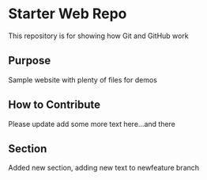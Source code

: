 # Starter Web Repo

This repository is for showing how Git and GitHub work

## Purpose

Sample website with plenty of files for demos

## How to Contribute
Please update add some more text here...and there

## Section
Added new section, adding new text to newfeature branch